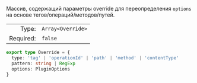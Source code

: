Массив, содержащий параметры override для переопределения `options` на основе тегов/операций/методов/путей.

|           |                   |
|----------:|:------------------|
|     Type: | `Array<Override>` |
| Required: | `false`           |


```typescript [Override]
export type Override = {
  type: 'tag' | 'operationId' | 'path' | 'method' | 'contentType'
  pattern: string | RegExp
  options: PluginOptions
}
```
